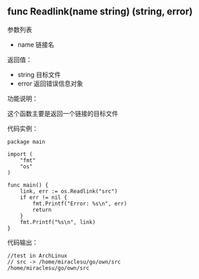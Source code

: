 ## func Readlink(name string) (string, error)

参数列表

- name 链接名

返回值：

- string 目标文件
- error 返回错误信息对象

功能说明：

这个函数主要是返回一个链接的目标文件

代码实例：

    package main

    import (
        "fmt"
        "os"
    )

    func main() {
        link, err := os.Readlink("src")
        if err != nil {
            fmt.Printf("Error: %s\n", err)
            return
        }
        fmt.Printf("%s\n", link)
    }

代码输出：

    //test in ArchLinux
    // src -> /home/miraclesu/go/own/src
    /home/miraclesu/go/own/src
